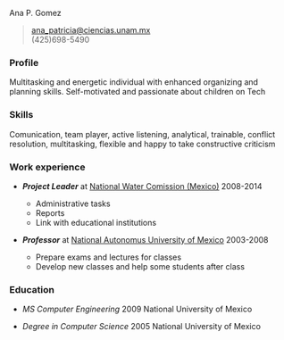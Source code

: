 Ana P. Gomez
> ana_patricia@ciencias.unam.mx  
(425)698-5490
### Profile 
Multitasking and energetic individual with enhanced organizing and planning skills. Self-motivated and passionate about children on Tech
### Skills
Comunication, team player, active listening, analytical, trainable, conflict resolution, multitasking, flexible and happy to take constructive criticism
### Work experience
* **_Project Leader_** at [National Water Comission (Mexico)](www.gob.mx/conagua) 2008-2014
  
  * Administrative tasks
  * Reports
  * Link with educational institutions
  
* **_Professor_** at [National Autonomus University of Mexico](https://www.unam.mx/) 2003-2008
  * Prepare exams and lectures for classes
  * Develop new classes and help some students after class

### Education
* _MS Computer Engineering_ 2009
  National University of Mexico

* _Degree in Computer Science_ 2005
National University of Mexico
